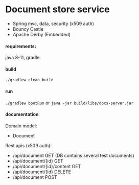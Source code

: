 # Document store service

* Spring mvc, data, security (x509 auth)
* Bouncy Castle
* Apache Derby (Embedded)

#### requirements:
java 8-11, gradle.

#### build
`./gradlew clean build`

#### run
`./gradlew bootRun` or `java -jar build/libs/docs-server.jar`

#### documentation

Domain model:
* Document

Rest apis (x509 auth):
* /api/document GET (DB contains several test documents)
* /api/document/{id} GET
* /api/document/{id}/content GET
* /api/document/{id} DELETE
* /api/document POST
